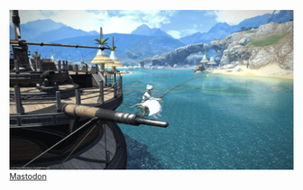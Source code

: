 ![fishing](https://github.com/everpcpc/everpcpc/blob/master/fishing.png)
<a rel="nofollow me" href="https://douban.city/@everpcpc">Mastodon</a>
